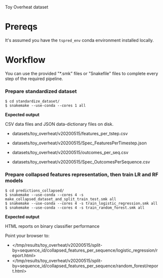 Toy Overheat dataset

# Prereqs

It's assumed you have the `tspred_env` conda environment installed locally.


# Workflow

You can use the provided "*.smk" files or "Snakefile" files to complete every step of the required pipeline.


### Prepare standardized dataset

```console
$ cd standardize_dataset/
$ snakemake --use-conda --cores 1 all
```

**Expected output**

CSV data files and JSON data-dictionary files on disk.

* datasets/toy_overheat/v20200515/features_per_tstep.csv
* datasets/toy_overheat/v20200515/Spec_FeaturesPerTimestep.json

* datasets/toy_overheat/v20200515/outcomes_per_seq.csv
* datasets/toy_overheat/v20200515/Spec_OutcomesPerSequence.csv


### Prepare collapsed features representation, then train LR and RF models

```console
$ cd predictions_collapsed/
$ snakemake --use-conda --cores 4 -s make_collapsed_dataset_and_split_train_test.smk all
$ snakemake --use-conda --cores 4 -s train_logistic_regression.smk all
$ snakemake --use-conda --cores 4 -s train_random_forest.smk all
```

**Expected output**

HTML reports on binary classifier performance

Point your browser to:

* </tmp/results/toy_overheat/v20200515/split-by=sequence_id/collapsed_features_per_sequence/logistic_regression/report.html>
* </tmp/results/toy_overheat/v20200515/split-by=sequence_id/collapsed_features_per_sequence/random_forest/report.html>

